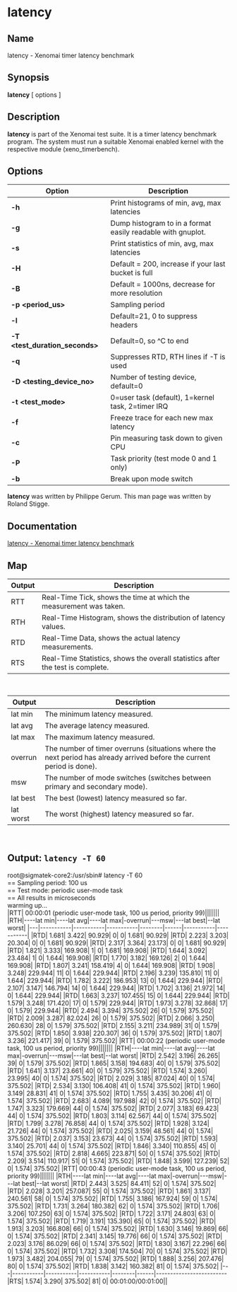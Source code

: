 # latency

## Name
latency - Xenomai timer latency benchmark

## Synopsis
**latency** \[ options \]

## Description
**latency** is part of the Xenomai test suite. It is a timer latency benchmark program. The system must run a suitable Xenomai enabled kernel with the respective module (xeno\_timerbench).

## Options
| Option                | Description                                                  |
|-----------------------|--------------------------------------------------------------|
| **-h**                | Print histograms of min, avg, max latencies                  |
| **-g <file>**         | Dump histogram to <file> in a format easily readable with gnuplot. |
| **-s**                | Print statistics of min, avg, max latencies                 |
| **-H <histogram-size>**| Default = 200, increase if your last bucket is full          |
| **-B <bucket-size>**   | Default = 1000ns, decrease for more resolution               |
| **-p <period_us>**     | Sampling period                                             |
| **-l <data-lines per header>** | Default=21, 0 to suppress headers                   |
| **-T <test_duration_seconds>** | Default=0, so ^C to end                                |
| **-q**                | Suppresses RTD, RTH lines if -T is used                     |
| **-D <testing_device_no>** | Number of testing device, default=0                    |
| **-t <test_mode>**    | 0=user task (default), 1=kernel task, 2=timer IRQ           |
| **-f**                | Freeze trace for each new max latency                       |
| **-c <cpu>**          | Pin measuring task down to given CPU                         |
| **-P <priority>**     | Task priority (test mode 0 and 1 only)                       |
| **-b**                | Break upon mode switch                                       |

**latency** was written by Philippe Gerum. This man page was written by Roland Stigge.


## Documentation
<a href="https://manpages.debian.org/unstable/xenomai-system-tools/latency.1.en.html" target="_blank">latency - Xenomai timer latency benchmark</a>  

## Map
| Output       | Description |
|------------|-------|
| RTT | Real-Time Tick, shows the time at which the measurement was taken. |
| RTH | Real-Time Histogram, shows the distribution of latency values. |
| RTD | Real-Time Data, shows the actual latency measurements. |
| RTS | Real-Time Statistics, shows the overall statistics after the test is complete. |

<br>

| Output       | Description |
|------------|-------|
| lat min| The minimum latency measured.|
| lat avg| The average latency measured.|
| lat max| The maximum latency measured.|
| overrun| The number of timer overruns (situations where the next period has already arrived before the current period is done).|
| msw| The number of mode switches (switches between primary and secondary mode).|
| lat best| The best (lowest) latency measured so far.|
| lat worst| The worst (highest) latency measured so far. |

<br>

## Output: `latency -T 60`  
root@sigmatek-core2:/usr/sbin# latency -T 60  
== Sampling period: 100 us  
== Test mode: periodic user-mode task  
== All results in microseconds  
warming up...  
|RTT|  00:00:01  (periodic user-mode task, 100 us period, priority 99)|||||||
|RTH|----lat min|----lat avg|----lat max|-overrun|---msw|---lat best|--lat worst|
|---|-----------|-----------|-----------|--------|------|-----------|-----------|
|RTD|      1.681|      3.422|     90.929|       0|     0|      1.681|     90.929|
|RTD|      2.223|      3.203|     20.304|       0|     0|      1.681|     90.929|
|RTD|      2.317|      3.364|     23.173|       0|     0|      1.681|     90.929|
|RTD|      1.821|      3.333|    169.908|       1|     0|      1.681|    169.908|
|RTD|      1.644|      3.092|     23.484|       1|     0|      1.644|    169.908|
|RTD|      1.770|      3.182|    169.126|       2|     0|      1.644|    169.908|
|RTD|      1.807|      3.241|    158.419|       4|     0|      1.644|    169.908|
|RTD|      1.908|      3.248|    229.944|      11|     0|      1.644|    229.944|
|RTD|      2.196|      3.239|    135.810|      11|     0|      1.644|    229.944|
|RTD|      1.782|      3.222|    186.953|      13|     0|      1.644|    229.944|
|RTD|      2.107|      3.147|    146.794|      14|     0|      1.644|    229.944|
|RTD|      1.702|      3.136|     21.972|      14|     0|      1.644|    229.944|
|RTD|      1.663|      3.237|    107.455|      15|     0|      1.644|    229.944|
|RTD|      1.579|      3.248|    171.420|      17|     0|      1.579|    229.944|
|RTD|      1.973|      3.278|     32.868|      17|     0|      1.579|    229.944|
|RTD|      2.494|      3.394|    375.502|      26|     0|      1.579|    375.502|
|RTD|      2.009|      3.287|     82.024|      26|     0|      1.579|    375.502|
|RTD|      2.066|      3.250|    260.630|      28|     0|      1.579|    375.502|
|RTD|      2.155|      3.211|    234.989|      31|     0|      1.579|    375.502|
|RTD|      1.850|      3.938|    220.307|      36|     0|      1.579|    375.502|
|RTD|      1.807|      3.236|    221.417|      39|     0|      1.579|    375.502|
|RTT|  00:00:22  (periodic user-mode task, 100 us period, priority 99)|||||||
|RTH|----lat min|----lat avg|----lat max|-overrun|---msw|---lat best|--lat worst|
|RTD|      2.542|      3.196|     26.265|      39|     0|      1.579|    375.502|
|RTD|      1.865|      3.158|    194.683|      40|     0|      1.579|    375.502|
|RTD|      1.641|      3.137|     23.661|      40|     0|      1.579|    375.502|
|RTD|      1.574|      3.260|     23.995|      40|     0|      1.574|    375.502|
|RTD|      2.029|      3.185|     87.024|      40|     0|      1.574|    375.502|
|RTD|      2.534|      3.130|    106.408|      41|     0|      1.574|    375.502|
|RTD|      1.960|      3.149|     28.831|      41|     0|      1.574|    375.502|
|RTD|      1.755|      3.435|     30.206|      41|     0|      1.574|    375.502|
|RTD|      2.683|      4.089|    197.988|      42|     0|      1.574|    375.502|
|RTD|      1.747|      3.323|    179.669|      44|     0|      1.574|    375.502|
|RTD|      2.077|      3.183|     69.423|      44|     0|      1.574|    375.502|
|RTD|      1.803|      3.114|     62.567|      44|     0|      1.574|    375.502|
|RTD|      1.799|      3.278|     76.858|      44|     0|      1.574|    375.502|
|RTD|      1.928|      3.124|     21.726|      44|     0|      1.574|    375.502|
|RTD|      2.025|      3.159|     48.561|      44|     0|      1.574|    375.502|
|RTD|      2.037|      3.153|     23.673|      44|     0|      1.574|    375.502|
|RTD|      1.593|      3.140|     25.701|      44|     0|      1.574|    375.502|
|RTD|      1.846|      3.340|    110.855|      45|     0|      1.574|    375.502|
|RTD|      2.818|      4.665|    223.871|      50|     0|      1.574|    375.502|
|RTD|      2.209|      3.514|    110.917|      51|     0|      1.574|    375.502|
|RTD|      1.848|      3.599|    127.239|      52|     0|      1.574|    375.502|
|RTT|  00:00:43  (periodic user-mode task, 100 us period, priority 99)|||||||
|RTH|----lat min|----lat avg|----lat max|-overrun|---msw|---lat best|--lat worst|
|RTD|      2.443|      3.525|     84.411|      52|     0|      1.574|    375.502|
|RTD|      2.028|      3.201|    257.087|      55|     0|      1.574|    375.502|
|RTD|      1.861|      3.137|    240.561|      58|     0|      1.574|    375.502|
|RTD|      1.755|      3.186|    167.924|      59|     0|      1.574|    375.502|
|RTD|      1.731|      3.264|    180.382|      62|     0|      1.574|    375.502|
|RTD|      1.706|      3.206|    107.250|      63|     0|      1.574|    375.502|
|RTD|      1.722|      3.171|     24.803|      63|     0|      1.574|    375.502|
|RTD|      1.719|      3.191|    135.390|      65|     0|      1.574|    375.502|
|RTD|      1.913|      3.203|    166.808|      66|     0|      1.574|    375.502|
|RTD|      1.630|      3.146|     19.869|      66|     0|      1.574|    375.502|
|RTD|      2.341|      3.145|     19.776|      66|     0|      1.574|    375.502|
|RTD|      2.023|      3.176|     86.029|      66|     0|      1.574|    375.502|
|RTD|      1.830|      3.167|     22.296|      66|     0|      1.574|    375.502|
|RTD|      1.732|      3.308|    174.504|      70|     0|      1.574|    375.502|
|RTD|      1.973|      3.482|    204.055|      79|     0|      1.574|    375.502|
|RTD|      1.888|      3.256|    207.476|      80|     0|      1.574|    375.502|
|RTD|      1.838|      3.142|    160.382|      81|     0|      1.574|    375.502|
|---|-----------|-----------|-----------|--------|------|-------------------------
|RTS|      1.574|      3.290|    375.502|      81|     0|    00:01:00/00:01:00||

